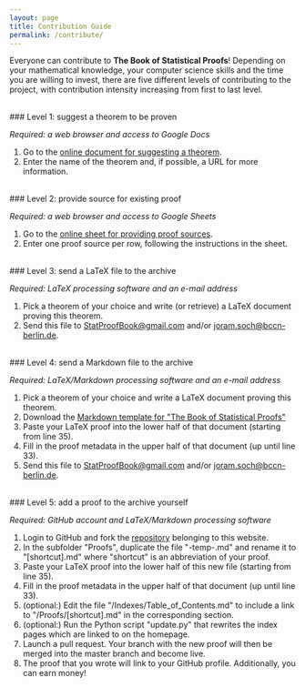 ```yaml
---
layout: page
title: Contribution Guide
permalink: /contribute/
---
```



Everyone can contribute to **The Book of Statistical Proofs**! Depending on your mathematical knowledge, your computer science skills and the time you are willing to invest, there are five different levels of contributing to the project, with contribution intensity increasing from first to last level.

<br>
### Level 1: suggest a theorem to be proven

*Required: a web browser and access to Google Docs*

1. Go to the [online document for suggesting a theorem](https://docs.google.com/document/d/1J2t0MXsPYckhoN8-Out8qJv7espX-xAQurYcPUXJMV8/edit?usp=sharing).
2. Enter the name of the theorem and, if possible, a URL for more information.

<br>
### Level 2: provide source for existing proof

*Required: a web browser and access to Google Sheets*

1. Go to the [online sheet for providing proof sources](https://docs.google.com/spreadsheets/d/1MIqVvAgcQL72HCPZ9KDaCZXZRVxBhkrEiLX1Dr7p4Kg/edit?usp=sharing).
2. Enter one proof source per row, following the instructions in the sheet.

<br>
### Level 3: send a LaTeX file to the archive

*Required: LaTeX processing software and an e-mail address*

1. Pick a theorem of your choice and write (or retrieve) a LaTeX document proving this theorem.
2. Send this file to [StatProofBook@gmail.com](mailto:StatProofBook@gmail.com) and/or [joram.soch@bccn-berlin.de](mailto:joram.soch@bccn-berlin.de).

<br>
### Level 4: send a Markdown file to the archive

*Required: LaTeX/Markdown processing software and an e-mail address*

1. Pick a theorem of your choice and write a LaTeX document proving this theorem.
2. Download the [Markdown template for "The Book of Statistical Proofs"](https://raw.githubusercontent.com/StatProofBook/StatProofBook.github.io/master/Proofs/-temp-.md)
3. Paste your LaTeX proof into the lower half of that document (starting from line 35).
4. Fill in the proof metadata in the upper half of that document (up until line 33).
5. Send this file to [StatProofBook@gmail.com](mailto:StatProofBook@gmail.com) and/or [joram.soch@bccn-berlin.de](mailto:joram.soch@bccn-berlin.de).

<br>
### Level 5: add a proof to the archive yourself

*Required: GitHub account and LaTeX/Markdown processing software*

1. Login to GitHub and fork the [repository](https://github.com/StatProofBook/StatProofBook.github.io) belonging to this website.
2. In the subfolder "Proofs", duplicate the file "-temp-.md" and rename it to "\[shortcut\].md" where "shortcut" is an abbreviation of your proof.
3. Paste your LaTeX proof into the lower half of this new file (starting from line 35).
4. Fill in the proof metadata in the upper half of that document (up until line 33).
5. (optional:) Edit the file "/Indexes/Table_of_Contents.md" to include a link to "/Proofs/\[shortcut\].md" in the corresponding section.
6. (optional:) Run the Python script "update.py" that rewrites the index pages which are linked to on the homepage.
7. Launch a pull request. Your branch with the new proof will then be merged into the master branch and become live.
8. The proof that you wrote will link to your GitHub profile. Additionally, you can earn money!